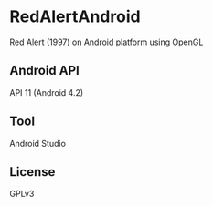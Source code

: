 # RedAlertAndroid
Red Alert (1997) on Android platform using OpenGL

## Android API  
API 11 (Android 4.2)  

## Tool
Android Studio  

## License  
GPLv3
